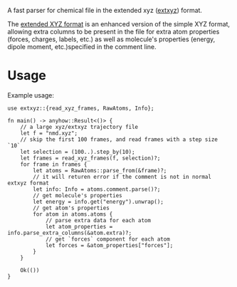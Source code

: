 A fast parser for chemical file in the extended xyz ([extxyz](https://github.com/libAtoms/extxyz?tab=readme-ov-file#general-definitions)) format.

The [extended XYZ format](https://www.ovito.org/docs/current/reference/file_formats/input/xyz.html#extended-xyz-format) is an enhanced version of the simple XYZ
format, allowing extra columns to be present in the file for extra
atom properties (forces, charges, labels, etc.) as well as molecule's
properties (energy, dipole moment, etc.)specified in the comment line.


# Usage

Example usage:

    use extxyz::{read_xyz_frames, RawAtoms, Info};
    
    fn main() -> anyhow::Result<()> {
        // a large xyz/extxyz trajectory file
        let f = "nmd.xyz";
        // skip the first 100 frames, and read frames with a step size `10`
        let selection = (100..).step_by(10);
        let frames = read_xyz_frames(f, selection)?;
        for frame in frames {
            let atoms = RawAtoms::parse_from(&frame)?;
            // it will returen error if the comment is not in normal extxyz format
            let info: Info = atoms.comment.parse()?;
            // get molecule's properties
            let energy = info.get("energy").unwrap();
            // get atom's properties
            for atom in atoms.atoms {
                // parse extra data for each atom
                let atom_properties = info.parse_extra_columns(&atom.extra)?;
                // get `forces` component for each atom
                let forces = &atom_properties["forces"];
            }
        }
    
        Ok(())
    }

